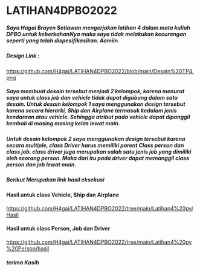 # LATIHAN4DPBO2022

##### Saya Hagai Brayen Setiawan mengerjakan latihan 4 dalam mata kuliah DPBO untuk keberkahanNya maka saya tidak melakukan kecurangan seperti yang telah dispesifikasikan. Aamiin.

##### Design Link :
https://github.com/H4gai/LATIHAN4DPBO2022/blob/main/Desain%20TP4.png

##### Saya membuat desain tersebut menjadi 2 kelompok, karena menurut saya untuk class job dan vehicle tidak dapat digabung dalam satu desain. Untuk desain kelompok 1 saya menggunakan design tersebut karena secara hierarki, Ship dan Airplane termasuk kedalam jenis kendaraan atau vehicle. Sehingga atribut pada vehicle dapat dipanggil kembali di masing masing kelas lewat main. 

##### Untuk desain kelompok 2 saya menggunakan design tersebut karena secara multiple, class Driver harus memiliki parent Class person dan class job. class driver juga merupakan salah satu jenis job yang dimiliki oleh seorang person. Maka dari itu pada driver dapat memanggil class person dan job lewat main. 

##### Berikut Merupakan link hasil eksekusi
#### Hasil untuk class Vehicle, Ship dan Airplane
https://github.com/H4gai/LATIHAN4DPBO2022/tree/main/Latihan4%20py/Hasil

#### Hasil untuk class Person, Job dan Driver
https://github.com/H4gai/LATIHAN4DPBO2022/tree/main/Latihan4%20py%20Person/hasil

##### terima Kasih 


